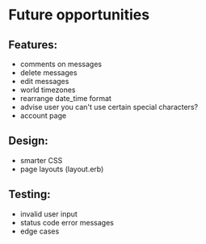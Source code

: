 # Future opportunities

## Features:
- comments on messages
- delete messages
- edit messages
- world timezones
- rearrange date_time format
- advise user you can't use certain special characters?
- account page

## Design:
- smarter CSS
- page layouts (layout.erb)

## Testing:
- invalid user input
- status code error messages
- edge cases
